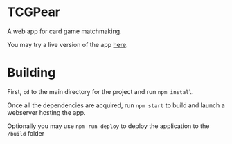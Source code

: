# TCGPear
A web app for card game matchmaking.

You may try a live version of the app [here](https://connordy.github.io/TCGPear/).

# Building
First, `cd` to the main directory for the project and run `npm install`.

Once all the dependencies are acquired, run `npm start` to build and launch a webserver hosting the app.

Optionally you may use `npm run deploy` to deploy the application to the `/build` folder

